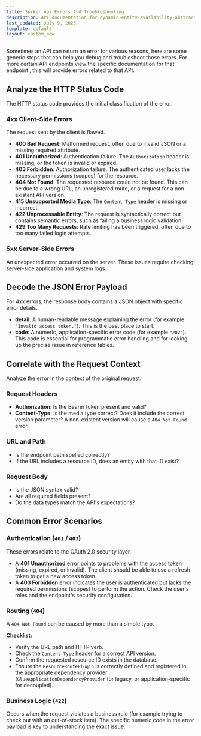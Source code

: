 ```yaml
---
title: Sprker Api Errors And Troubleshooting
description: API documentation for dynamic-entity-availability-abstracts.
last_updated: July 9, 2025
template: default
layout: custom_new
---
```


Sometimes an API can return an error for various reasons, here are some generic steps that can help you debug and troubleshoot those errors. For more certain API endpoints view the specific documentation for that endpoint , this will provide errors related to that API.


## Analyze the HTTP Status Code

The HTTP status code provides the initial classification of the error.

### 4xx Client-Side Errors

The request sent by the client is flawed.

- **400 Bad Request**: Malformed request, often due to invalid JSON or a missing required attribute.
- **401 Unauthorized**: Authentication failure. The `Authorization` header is missing, or the token is invalid or expired.
- **403 Forbidden**: Authorization failure. The authenticated user lacks the necessary permissions (scopes) for the resource.
- **404 Not Found**: The requested resource could not be found. This can be due to a wrong URL, an unregistered route, or a request for a non-existent API version.
- **415 Unsupported Media Type**: The `Content-Type` header is missing or incorrect.
- **422 Unprocessable Entity**: The request is syntactically correct but contains semantic errors, such as failing a business logic validation.
- **429 Too Many Requests**: Rate limiting has been triggered, often due to too many failed login attempts.

### 5xx Server-Side Errors

An unexpected error occurred on the server. These issues require checking server-side application and system logs.


## Decode the JSON Error Payload

For 4xx errors, the response body contains a JSON object with specific error details.

- **detail**: A human-readable message explaining the error (for example `"Invalid access token."`). This is the best place to start.
- **code**: A numeric, application-specific error code (for example `"202"`). This code is essential for programmatic error handling and for looking up the precise issue in reference tables.


## Correlate with the Request Context

Analyze the error in the context of the original request.

### Request Headers

- **Authorization**: Is the Bearer token present and valid?
- **Content-Type**: Is the media type correct? Does it include the correct version parameter? A non-existent version will cause a `404 Not Found` error.

### URL and Path

- Is the endpoint path spelled correctly?
- If the URL includes a resource ID, does an entity with that ID exist?

### Request Body

- Is the JSON syntax valid?
- Are all required fields present?
- Do the data types match the API's expectations?

## Common Error Scenarios

### Authentication (`401` / `403`)

These errors relate to the OAuth 2.0 security layer.

- A **401 Unauthorized** error points to problems with the access token (missing, expired, or invalid). The client should be able to use a refresh token to get a new access token.
- A **403 Forbidden** error indicates the user is authenticated but lacks the required permissions (scopes) to perform the action. Check the user's roles and the endpoint's security configuration.

### Routing (`404`)

A `404 Not Found` can be caused by more than a simple typo.

**Checklist:**

- Verify the URL path and HTTP verb.
- Check the `Content-Type` header for a correct API version.
- Confirm the requested resource ID exists in the database.
- Ensure the `ResourceRoutePlugin` is correctly defined and registered in the appropriate dependency provider (`GlueApplicationDependencyProvider` for legacy, or application-specific for decoupled).

### Business Logic (`422`)

Occurs when the request violates a business rule (for example trying to check out with an out-of-stock item). The specific numeric code in the error payload is key to understanding the exact issue.
